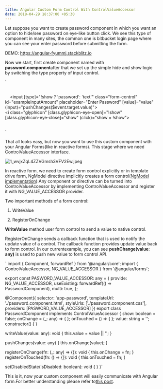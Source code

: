 ```yaml
---
title: Angular Custom Form Control With ControlValueAccessor
date: 2018-04-29 18:37:00 +05:30
---
```


Let suppose you want to create password component in which you want an option to hide/see password on eye-like button click. We see this type of component in many sites, the common one is bitbucket login page where you can see your enter password before submitting the form.

DEMO: https://angular-fyummj.stackblitz.io

Now we start, first create component named with **password.component**after that we set up the simple hide and show logic by switching the type property of input control.

`<div class="form-group">
  <div class="input-group">
    <input \[type\]="!show ? 'password': 'text'"
class="form-control"
id="exampleInputAmount"
placeholder="Enter Password"
\[value\]="value"
\(input)="pushChanges($event.target.value)">
    <div class="input-group-addon">
<i class="glyphicon"
\[class.glyphicon-eye-open\]="!show"
\[class.glyphicon-eye-close\]="show"
\(click)="show = !show"></i>
</div>
  </div>
</div>
`

That all looks easy, but now you want to use this custom component with your Angular Forms(like in reactive forms). This stage where we need ControlValueAccessor interface.

![1_wvjxZqL4ZZVGmsh3VFV2Ew.jpeg](/uploads/1_wvjxZqL4ZZVGmsh3VFV2Ew.jpeg)

In reactive form, we need to create form control explicitly or in template drive form, NgModel directive implicitly creates a form control([NgModel implementation](https://github.com/angular/angular/blob/master/packages/forms/src/directives/ng_model.ts)).Any component or directive can be turned into ControlValueAccessor by implementing ControlValueAccessor and register it with NG_VALUE_ACCESSOR provider.

Two important methods of a form control:

1. WriteValue

2. RegisterOnChange

**WriteValue** method user form control to send a value to native control.

RegisterOnChange sends a callback function that is used to notify the update value of a control. The callback function provides update value back to form control. In our currentexample, you can see **pushChange(value: any)** is used to push new value to form control API.

`
import { Component, forwardRef } from '@angular/core';
import { ControlValueAccessor, NG_VALUE_ACCESSOR } from '@angular/forms';

export const PASWORD_VALUE_ACCESSOR: any = {
provide: NG_VALUE_ACCESSOR,
useExisting: forwardRef(() => PasswordComponent),
multi: true,
};

@Component({
selector: 'app-password',
templateUrl: './password.component.html',
styleUrls: \['./password.component.css'\],
providers: \[PASWORD_VALUE_ACCESSOR\]
})
export class PasswordComponent implements ControlValueAccessor {
show: boolean = false;
onChange = (_: any) => { };
onTouched = () => { };
value: string = '';
constructor() { }

writeValue(value: any): void {
this.value = value || '';
}

pushChanges(value: any) {
this.onChange(value);
}

registerOnChange(fn: (_: any) => {}): void { this.onChange = fn; }
registerOnTouched(fn: () => {}): void { this.onTouched = fn; }

setDisabledState(isDisabled: boolean): void {
}
}`


This is it, now your custom component will easily communicate with Angular form.For better understanding please refer to[this post](https://blog.angularindepth.com/never-again-be-confused-when-implementing-controlvalueaccessor-in-angular-forms-93b9eee9ee83).